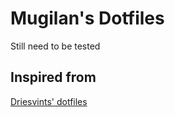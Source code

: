 # Mugilan's Dotfiles

Still need to be tested

## Inspired from

[Driesvints' dotfiles](https://github.com/driesvints/dotfiles)

